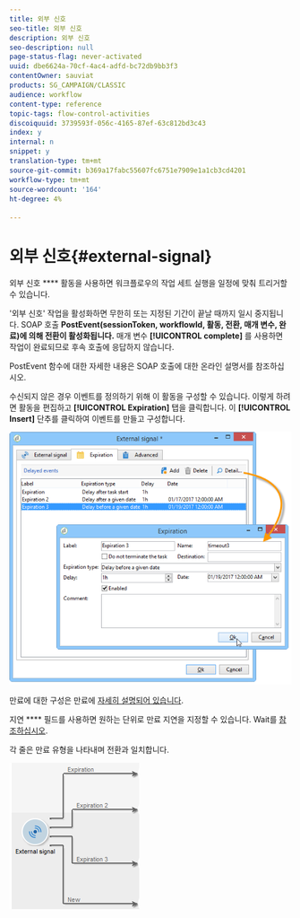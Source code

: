 ```yaml
---
title: 외부 신호
seo-title: 외부 신호
description: 외부 신호
seo-description: null
page-status-flag: never-activated
uuid: dbe6624a-70cf-4ac4-adfd-bc72db9bb3f3
contentOwner: sauviat
products: SG_CAMPAIGN/CLASSIC
audience: workflow
content-type: reference
topic-tags: flow-control-activities
discoiquuid: 3739593f-056c-4165-87ef-63c812bd3c43
index: y
internal: n
snippet: y
translation-type: tm+mt
source-git-commit: b369a17fabc55607fc6751e7909e1a1cb3cd4201
workflow-type: tm+mt
source-wordcount: '164'
ht-degree: 4%

---
```



# 외부 신호{#external-signal}

외부 신호 **** 활동을 사용하면 워크플로우의 작업 세트 실행을 일정에 맞춰 트리거할 수 있습니다.

&#39;외부 신호&#39; 작업을 활성화하면 무한히 또는 지정된 기간이 끝날 때까지 일시 중지됩니다. SOAP 호출 **PostEvent(sessionToken, workflowId, 활동, 전환, 매개 변수, 완료)에 의해 전환이 활성화됩니다.** 매개 변수 **[!UICONTROL complete]** 를 사용하면 작업이 완료되므로 후속 호출에 응답하지 않습니다.

PostEvent 함수에 대한 자세한 내용은 SOAP 호출에 대한 온라인 설명서를 참조하십시오.

수신되지 않은 경우 이벤트를 정의하기 위해 이 활동을 구성할 수 있습니다. 이렇게 하려면 활동을 편집하고 **[!UICONTROL Expiration]** 탭을 클릭합니다. 이 **[!UICONTROL Insert]** 단추를 클릭하여 이벤트를 만들고 구성합니다.

![](assets/edit_signal.png)

만료에 대한 구성은 만료에 [자세히 설명되어 있습니다](../../workflow/using/defining-approvals.md).

지연 **** 필드를 사용하면 원하는 단위로 만료 지연을 지정할 수 있습니다. Wait를 [참조하십시오](../../workflow/using/wait.md).

각 줄은 만료 유형을 나타내며 전환과 일치합니다.

![](assets/external_sign_diag.png)

